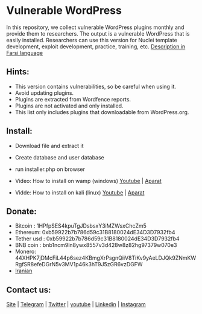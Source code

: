 # Vulnerable WordPress
In this repository, we collect vulnerable WordPress plugins monthly and provide them to researchers. The output is a vulnerable WordPress that is easily installed.
Researchers can use this version for Nuclei template development, exploit development, practice, training, etc. [Description in Farsi language](https://onhexgroup.ir/tag/%d9%88%d8%b1%d8%af%d9%be%d8%b1%d8%b3-%d8%a2%d8%b3%db%8c%d8%a8-%d9%be%d8%b0%db%8c%d8%b1/)

## Hints:
- This version contains vulnerabilities, so be careful when using it.
- Avoid updating plugins.
- Plugins are extracted from Wordfence reports.
- Plugins are not activated and only installed.
- This list only includes plugins that downloadable from WordPress.org.

## Install:
- Download file and extract it
- Create database and user database
- run installer.php on browser

- Video: How to install on wamp (windows) [Youtube](https://www.youtube.com/watch?v=Bee8LZGpFG8) | [Aparat](https://www.aparat.com/v/wXrPU)
- Vidde: How to install on kali (linux) [Youtube](https://www.youtube.com/watch?v=49EghnqsWII) | [Aparat](https://www.aparat.com/v/mfdAs)

## Donate:
- Bitcoin : 1HPfpSES4kpuTgJDsbsxY3iMZWsxChcZm5
- Ethereum: 0xb59922b7b786d59c31B8180024dE34D3D7932fb4
- Tether usd : 0xb59922b7b786d59c31B8180024dE34D3D7932fb4
- BNB coin : bnb1ncm9ln8ywx8557v3d428w8z82hg97379w070e3
- Monero: 44XHPK7jDMcFiL44p6sez4KBmgXrPsgnQiiV8TiKv9yAeLDJQk9ZNmKWRgfSR8efeDGrN5v3MV1p46k3hT9J5zGR6vzDGFW
- [Iranian](https://zil.ink/onhexgroup)

## Contact us:
[Site](https://onhexgroup.ir/) | [Telegram](https://t.me/onhex_ir) | [Twitter](https://twitter.com/onhexgroup) | [youtube](https://www.youtube.com/@onhexgroup) | [Linkedin](https://www.linkedin.com/in/onhex-group/) | [Instagram](https://instagram.com/onhexgroup)

